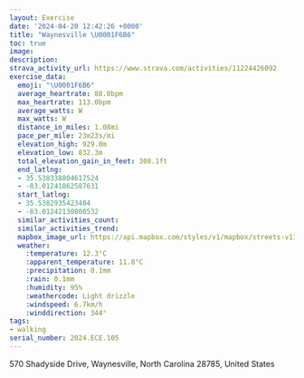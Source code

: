```yaml
---
layout: Exercise
date: '2024-04-20 12:42:26 +0000'
title: "Waynesville \U0001F6B6"
toc: true
image:
description:
strava_activity_url: https://www.strava.com/activities/11224426092
exercise_data:
  emoji: "\U0001F6B6"
  average_heartrate: 88.0bpm
  max_heartrate: 113.0bpm
  average_watts: W
  max_watts: W
  distance_in_miles: 1.08mi
  pace_per_mile: 23m23s/mi
  elevation_high: 929.0m
  elevation_low: 832.3m
  total_elevation_gain_in_feet: 308.1ft
  end_latlng:
  - 35.538338804617524
  - -83.01241862587631
  start_latlng:
  - 35.5382935423404
  - -83.01242130808532
  similar_activities_count:
  similar_activities_trend:
  mapbox_image_url: https://api.mapbox.com/styles/v1/mapbox/streets-v11/static/path-5+787af2-1.0(so%7CwE%60_tyNIMWy%40IKw%40Kc%40BYJUTK%7C%40Kj%40Gl%40Dd%40CTILg%40%5EHOFA%3FCDAPKFK%40KEWAY%40%5DBOB%40BAHWBiAFUHG%5EO%5ECz%40XJAJLH%60%40JP),pin-s-s+e5b22e(-83.01057,35.54058),pin-s-f+89ae00(-83.01049999999996,35.54059999999999)/auto/800x800?access_token=pk.eyJ1Ijoiam9zaGJlY2ttYW4iLCJhIjoiY205eWR2aDd1MWZ6djJrbXc4a3M0bWZleiJ9.XiG9OWkNcZk2QzjJbxLB4A
  weather:
    :temperature: 12.3°C
    :apparent_temperature: 11.8°C
    :precipitation: 0.1mm
    :rain: 0.1mm
    :humidity: 95%
    :weathercode: Light drizzle
    :windspeed: 6.7km/h
    :winddirection: 344°
tags:
- walking
serial_number: 2024.ECE.105
---
```

570 Shadyside Drive, Waynesville, North Carolina 28785, United States
